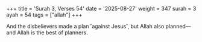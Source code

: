+++
title = 'Surah 3, Verses 54'
date = '2025-08-27'
weight = 347
surah = 3
ayah = 54
tags = ["allah"]
+++

And the disbelievers made a plan ˹against Jesus˺, but Allah also planned—and Allah is the best of planners.